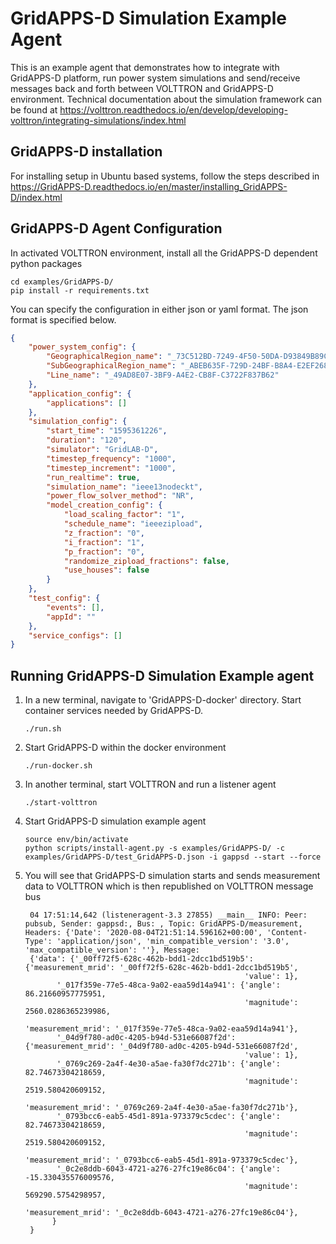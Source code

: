 # GridAPPS-D Simulation Example Agent

This is an example agent that demonstrates how to integrate with GridAPPS-D platform, 
run power system simulations and send/receive messages back and forth between VOLTTRON and
GridAPPS-D environment. Technical documentation about the simulation framework can be found at 
https://volttron.readthedocs.io/en/develop/developing-volttron/integrating-simulations/index.html

## GridAPPS-D installation
For installing setup in Ubuntu based systems, follow the steps described in 
https://GridAPPS-D.readthedocs.io/en/master/installing_GridAPPS-D/index.html

## GridAPPS-D Agent Configuration

In activated VOLTTRON environment, install all the GridAPPS-D dependent python packages

```
cd examples/GridAPPS-D/
pip install -r requirements.txt
```

You can specify the configuration in either json or yaml format.  The json format is specified
below. 

```` json
{
    "power_system_config": {
        "GeographicalRegion_name": "_73C512BD-7249-4F50-50DA-D93849B89C43",
        "SubGeographicalRegion_name": "_ABEB635F-729D-24BF-B8A4-E2EF268D8B9E",
        "Line_name": "_49AD8E07-3BF9-A4E2-CB8F-C3722F837B62"
    },
    "application_config": {
        "applications": []
    },
    "simulation_config": {
        "start_time": "1595361226",
        "duration": "120",
        "simulator": "GridLAB-D",
        "timestep_frequency": "1000",
        "timestep_increment": "1000",
        "run_realtime": true,
        "simulation_name": "ieee13nodeckt",
        "power_flow_solver_method": "NR",
        "model_creation_config": {
            "load_scaling_factor": "1",
            "schedule_name": "ieeezipload",
            "z_fraction": "0",
            "i_fraction": "1",
            "p_fraction": "0",
            "randomize_zipload_fractions": false,
            "use_houses": false
        }
    },
    "test_config": {
        "events": [],
        "appId": ""
    },
    "service_configs": []
}
````

## Running GridAPPS-D Simulation Example agent

1. In a new terminal, navigate to 'GridAPPS-D-docker' directory. Start container services needed by GridAPPS-D.
    ````
    ./run.sh
    ````

2. Start GridAPPS-D within the docker environment
   ````
   ./run-docker.sh
   ````

3. In another terminal, start VOLTTRON and run a listener agent
   ````
   ./start-volttron
   ```` 

4. Start GridAPPS-D simulation example agent 
    ````
    source env/bin/activate
    python scripts/install-agent.py -s examples/GridAPPS-D/ -c examples/GridAPPS-D/test_GridAPPS-D.json -i gappsd --start --force
    ````
   
5. You will see that GridAPPS-D simulation starts and sends measurement data to VOLTTRON which is then republished
   on VOLTTRON message bus
   
   ````
    04 17:51:14,642 (listeneragent-3.3 27855) __main__ INFO: Peer: pubsub, Sender: gappsd:, Bus: , Topic: GridAPPS-D/measurement, Headers: {'Date': '2020-08-04T21:51:14.596162+00:00', 'Content-Type': 'application/json', 'min_compatible_version': '3.0', 'max_compatible_version': ''}, Message: 
    {'data': {'_00ff72f5-628c-462b-bdd1-2dcc1bd519b5': {'measurement_mrid': '_00ff72f5-628c-462b-bdd1-2dcc1bd519b5',
                                                    'value': 1},
          '_017f359e-77e5-48ca-9a02-eaa59d14a941': {'angle': 86.21660957775951,
                                                    'magnitude': 2560.0286365239986,
                                                    'measurement_mrid': '_017f359e-77e5-48ca-9a02-eaa59d14a941'},
          '_04d9f780-ad0c-4205-b94d-531e66087f2d': {'measurement_mrid': '_04d9f780-ad0c-4205-b94d-531e66087f2d',
                                                    'value': 1},
          '_0769c269-2a4f-4e30-a5ae-fa30f7dc271b': {'angle': 82.74673304218659,
                                                    'magnitude': 2519.580420609152,
                                                    'measurement_mrid': '_0769c269-2a4f-4e30-a5ae-fa30f7dc271b'},
          '_0793bcc6-eab5-45d1-891a-973379c5cdec': {'angle': 82.74673304218659,
                                                    'magnitude': 2519.580420609152,
                                                    'measurement_mrid': '_0793bcc6-eab5-45d1-891a-973379c5cdec'},
          '_0c2e8ddb-6043-4721-a276-27fc19e86c04': {'angle': -15.330435576009576,
                                                    'magnitude': 569290.5754298957,
                                                    'measurement_mrid': '_0c2e8ddb-6043-4721-a276-27fc19e86c04'},
         }
    }
    ````

